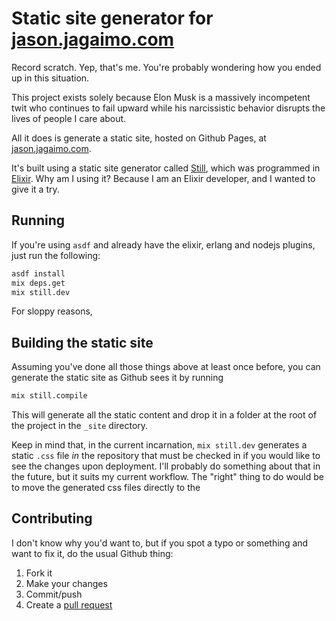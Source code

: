 # Static site generator for [jason.jagaimo.com](https://Jason.Jagaimo.com)

Record scratch. Yep, that's me. You're probably wondering how you ended up in this situation.

This project exists solely because Elon Musk is a massively incompetent twit who continues to fail upward
while his narcissistic behavior disrupts the lives of people I care about.

All it does is generate a static site, hosted on Github Pages, at [jason.jagaimo.com](https://Jason.Jagaimo.com).

It's built using a static site generator called [Still](https://stillstatic.io/), which was programmed
in [Elixir](http://elixir-lang.org/). Why am I using it? Because I am an Elixir developer, and I wanted to give
it a try.

## Running

If you're using `asdf` and already have the elixir, erlang and nodejs plugins, just run the following:

````bash
asdf install
mix deps.get
mix still.dev
````

For sloppy reasons,

## Building the static site

Assuming you've done all those things above at least once before, you can generate the static site as Github
sees it by running

```bash
mix still.compile
```

This will generate all the static content and drop it in a folder at the root of the project in the `_site` directory.

Keep in mind that, in the current incarnation, `mix still.dev` generates a static `.css` file _in_ the repository that
must be checked in if you would like to see the changes upon deployment. I'll probably do something about that in the future,
but it suits my current workflow. The "right" thing to do would be to move the generated css files
directly to the

## Contributing

I don't know why you'd want to, but if you spot a typo or something and want to fix it, do the usual Github thing:

1. Fork it
2. Make your changes
3. Commit/push
4. Create a [pull request](https://github.com/JasonTrue/jagaimo_jason/pulls)